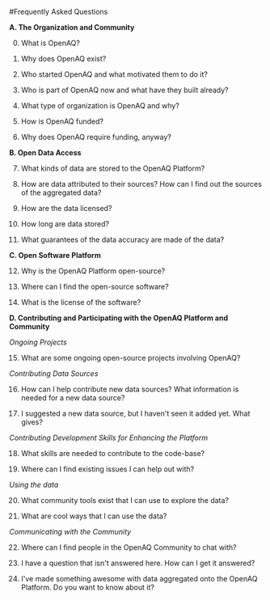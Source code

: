 #Frequently Asked Questions


 **A. The Organization and Community**

0. What is OpenAQ?

1. Why does OpenAQ exist?

2. Who started OpenAQ and what motivated them to do it?

3. Who is part of OpenAQ now and what have they built already?

4. What type of organization is OpenAQ and why?

5. How is OpenAQ funded?

6. Why does OpenAQ require funding, anyway?



 **B. Open Data Access**

7. What kinds of data are stored to the OpenAQ Platform?

8. How are data attributed to their sources? How can I find out the sources of the aggregated data?

9. How are the data licensed?

10. How long are data stored?

11. What guarantees of the data accuracy are made of the data? 



 **C. Open Software Platform** 

12. Why is the OpenAQ Platform open-source?

13. Where can I find the open-source software?

14. What is the license of the software?

 
 
 **D. Contributing and Participating with the OpenAQ Platform and Community**

 _Ongoing Projects_

15. What are some ongoing open-source projects involving OpenAQ?

 _Contributing Data Sources_

16. How can I help contribute new data sources? What information is needed for a new data source?

17. I suggested a new data source, but I haven't seen it added yet. What gives?



 _Contributing Development Skills for Enhancing the Platform_

18. What skills are needed to contribute to the code-base? 

19. Where can I find existing issues I can help out with?


 _Using the data_

20. What community tools exist that I can use to explore the data?

21. What are cool ways that I can use the data?



 _Communicating with the Community_

22. Where can I find people in the OpenAQ Community to chat with? 

23. I have a question that isn't answered here. How can I get it answered?

24. I've made something awesome with data aggregated onto the OpenAQ Platform. Do you want to know about it?
